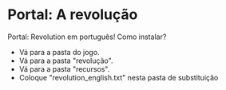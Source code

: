 # Portal: A revolução
Portal: Revolution em português!
Como instalar?
 - Vá para a pasta do jogo.
 - Vá para a pasta "revolução".
 - Vá para a pasta "recursos".
 - Coloque "revolution_english.txt" nesta pasta de substituição 
